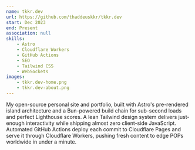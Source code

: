 ```yaml
---
name: tkkr.dev
url: https://github.com/thaddeuskkr/tkkr.dev
start: Dec 2023
end: Present
association: null
skills:
    - Astro
    - Cloudflare Workers
    - GitHub Actions
    - SEO
    - Tailwind CSS
    - WebSockets
images:
    - tkkr.dev-home.png
    - tkkr.dev-about.png
---
```


My open-source personal site and portfolio, built with Astro's pre-rendered island architecture and a Bun-powered
build chain for sub-second loads and perfect Lighthouse scores. A lean Tailwind design system delivers just-enough
interactivity while shipping almost zero client-side JavaScript. Automated GitHub Actions deploy each commit to
Cloudflare Pages and serve it through Cloudflare Workers, pushing fresh content to edge POPs worldwide in under a
minute.
